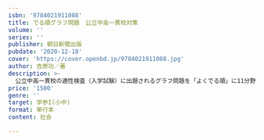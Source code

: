 ```yaml
---
isbn: '9784021911088'
title: でる順グラフ問題　公立中高一貫校対策
volume: ''
series: ''
publisher: 朝日新聞出版
pubdate: '2020-12-18'
cover: 'https://cover.openbd.jp/9784021911088.jpg'
author: 吉原功／著
description: >-
  公立中高一貫校の適性検査（入学試験）に出題されるグラフ問題を「よくでる順」に11分野掲載。基礎知識の解説＋問題という構成で、テストで戦える実践力を身につけられる。
price: '1500'
genre: ''
target: 学参I(小中)
format: 単行本
content: 社会

---
```

